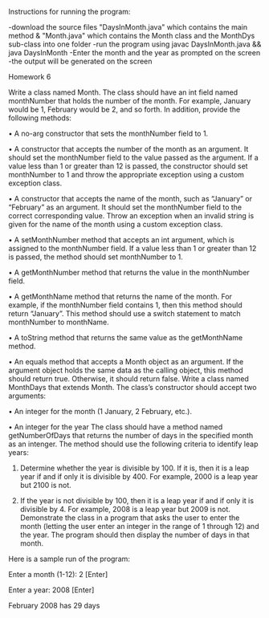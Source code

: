 Instructions for running the program: 

-download the source files "DaysInMonth.java" which contains the main method 
& "Month.java" which contains the Month class and the MonthDys sub-class into one folder
-run the program using javac DaysInMonth.java && java DaysInMonth
-Enter the month and the year as prompted on the screen 
-the output will be generated on the screen


Homework 6

Write a class named Month. The class should have an int field named monthNumber that holds the
number of the month. For example, January would be 1, February would be 2, and so forth. In addition,
provide the following methods:

• A no-arg constructor that sets the monthNumber field to 1.

• A constructor that accepts the number of the month as an argument. It should set the monthNumber
field to the value passed as the argument. If a value less than 1 or greater than 12 is passed, the
constructor should set monthNumber to 1 and throw the appropriate exception using a custom
exception class.

• A constructor that accepts the name of the month, such as “January” or “February” as an argument. It
should set the monthNumber field to the correct corresponding value. Throw an exception when an
invalid string is given for the name of the month using a custom exception class.

• A setMonthNumber method that accepts an int argument, which is assigned to the monthNumber
field. If a value less than 1 or greater than 12 is passed, the method should set monthNumber to 1.

• A getMonthNumber method that returns the value in the monthNumber field.

• A getMonthName method that returns the name of the month. For example, if the monthNumber field
contains 1, then this method should return “January”. This method should use a switch statement to
match monthNumber to monthName.

• A toString method that returns the same value as the getMonthName method.

• An equals method that accepts a Month object as an argument. If the argument object holds the same
data as the calling object, this method should return true. Otherwise, it should return false.
Write a class named MonthDays that extends Month. The class’s constructor should accept two
arguments:

• An integer for the month (1 January, 2 February, etc.).

• An integer for the year
The class should have a method named getNumberOfDays that returns the number of days in the specified
month as an intenger. The method should use the following criteria to identify leap years:

1. Determine whether the year is divisible by 100. If it is, then it is a leap year if and if only it is
divisible by 400. For example, 2000 is a leap year but 2100 is not.

2. If the year is not divisible by 100, then it is a leap year if and if only it is divisible by 4. For
example, 2008 is a leap year but 2009 is not.
Demonstrate the class in a program that asks the user to enter the month (letting the user enter an integer
in the range of 1 through 12) and the year. The program should then display the number of days in that
month.

Here is a sample run of the program:

Enter a month (1-12): 2 [Enter]

Enter a year: 2008 [Enter]

February 2008 has 29 days
